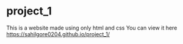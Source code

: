 # project_1
This is a website made using only html and css
You can view it here https://sahilgore0204.github.io/project_1/
